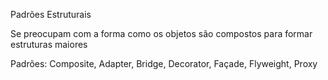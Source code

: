 Padrões Estruturais

Se preocupam com a forma como os objetos são compostos para formar estruturas maiores

Padrões: Composite, Adapter, Bridge, Decorator, Façade, Flyweight, Proxy
